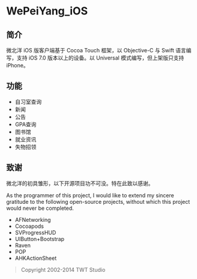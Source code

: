 WePeiYang_iOS
=============
## 简介

微北洋 iOS 版客户端基于 Cocoa Touch 框架，以 Objective-C 与 Swift 语言编写，支持 iOS 7.0 版本以上的设备。以 Universal 模式编写，但上架版只支持 iPhone。

## 功能

* 自习室查询
* 新闻
* 公告
* GPA查询
* 图书馆
* 就业资讯
* 失物招领

## 致谢

微北洋的初具雏形，以下开源项目功不可没。特在此致以感谢。

As the programmer of this project, I would like to extend my sincere gratitude to the following open-source projects, without which this project would never be completed. 

* AFNetworking
* Cocoapods
* SVProgressHUD
* UIButton+Bootstrap
* Raven
* POP
* AHKActionSheet

> Copyright 2002-2014 TWT Studio